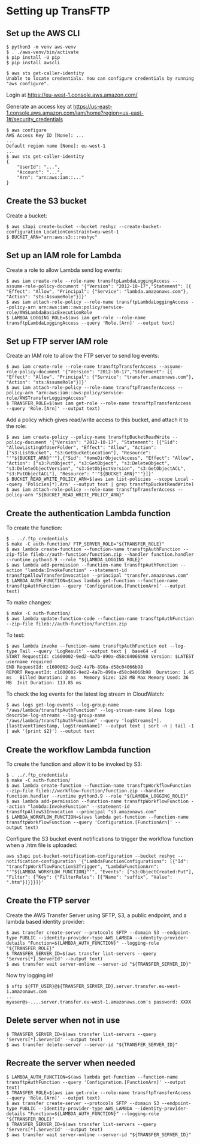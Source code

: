# Setting up TransFTP

## Set up the AWS CLI

```shell
$ python3 -m venv aws-venv
$ . ./aws-venv/bin/activate
$ pip install -U pip
$ pip install awscli

$ aws sts get-caller-identity
Unable to locate credentials. You can configure credentials by running "aws configure".
```

Login at https://eu-west-1.console.aws.amazon.com/

Generate an access key at https://us-east-1.console.aws.amazon.com/iam/home?region=us-east-1#/security_credentials

```shell
$ aws configure
AWS Access Key ID [None]: ...
...
Default region name [None]: eu-west-1
...
$ aws sts get-caller-identity
{
    "UserId": "...",
    "Account": "...",
    "Arn": "arn:aws:iam::..."
}
```

## Create the S3 bucket

Create a bucket:

```shell
$ aws s3api create-bucket --bucket reshyc --create-bucket-configuration LocationConstraint=eu-west-1
$ BUCKET_ARN="arn:aws:s3:::reshyc"
```

## Set up an IAM role for Lambda

Create a role to allow Lambda send log events:

```shell
$ aws iam create-role --role-name transftpLambdaLoggingAccess --assume-role-policy-document '{"Version": "2012-10-17","Statement": [{ "Effect": "Allow", "Principal": {"Service": "lambda.amazonaws.com"}, "Action": "sts:AssumeRole"}]}'
$ aws iam attach-role-policy --role-name transftpLambdaLoggingAccess --policy-arn arn:aws:iam::aws:policy/service-role/AWSLambdaBasicExecutionRole
$ LAMBDA_LOGGING_ROLE=$(aws iam get-role --role-name transftpLambdaLoggingAccess --query 'Role.[Arn]' --output text)
```

## Set up FTP server IAM role

Create an IAM role to allow the FTP server to send log events:

```shell
$ aws iam create-role --role-name transftpTransferAccess --assume-role-policy-document '{"Version": "2012-10-17","Statement": [{ "Effect": "Allow", "Principal": {"Service": "transfer.amazonaws.com"}, "Action": "sts:AssumeRole"}]}'
$ aws iam attach-role-policy --role-name transftpTransferAccess --policy-arn "arn:aws:iam::aws:policy/service-role/AWSTransferLoggingAccess"
$ TRANSFER_ROLE=$(aws iam get-role --role-name transftpTransferAccess --query 'Role.[Arn]' --output text)
```

Add a policy which gives read/write access to this bucket, and attach it to the role:

```shell
$ aws iam create-policy --policy-name transftpBucketReadWrite --policy-document '{"Version": "2012-10-17", "Statement": [{"Sid": "AllowListingOfUserFolder", "Effect": "Allow", "Action": ["s3:ListBucket", "s3:GetBucketLocation"], "Resource": "'"${BUCKET_ARN}"'"},{"Sid": "HomeDirObjectAccess", "Effect": "Allow", "Action": ["s3:PutObject", "s3:GetObject", "s3:DeleteObject", "s3:DeleteObjectVersion", "s3:GetObjectVersion", "s3:GetObjectACL", "s3:PutObjectACL"], "Resource": "'"${BUCKET_ARN}"'"}]}'
$ BUCKET_READ_WRITE_POLICY_ARN=$(aws iam list-policies --scope Local --query 'Policies[*].Arn' --output text | grep transftpBucketReadWrite)
$ aws iam attach-role-policy --role-name transftpTransferAccess --policy-arn "${BUCKET_READ_WRITE_POLICY_ARN}"
```

## Create the authentication Lambda function

To create the function:

```shell
$ . ../.ftp_credentials
$ make -C auth-function/ FTP_SERVER_ROLE="${TRANSFER_ROLE}"
$ aws lambda create-function --function-name transftpAuthFunction --zip-file fileb://auth-function/function.zip --handler function.handler --runtime python3.9 --role "${LAMBDA_LOGGING_ROLE}"
$ aws lambda add-permission --function-name transftpAuthFunction --action "lambda:InvokeFunction" --statement-id transftpAllowTransferInvocation --principal "transfer.amazonaws.com"
$ LAMBDA_AUTH_FUNCTION=$(aws lambda get-function --function-name transftpAuthFunction --query 'Configuration.[FunctionArn]' --output text)
```

To make changes:

```shell
$ make -C auth-function/
$ aws lambda update-function-code --function-name transftpAuthFunction --zip-file fileb://auth-function/function.zip
```

To test:

```shell
$ aws lambda invoke --function-name transftpAuthFunction out --log-type Tail --query 'LogResult' --output text |  base64 -d
START RequestId: c1600002-9ed2-4a7b-890a-d58c04066b98 Version: $LATEST
username required
END RequestId: c1600002-9ed2-4a7b-890a-d58c04066b98
REPORT RequestId: c1600002-9ed2-4a7b-890a-d58c04066b98	Duration: 1.45 ms	Billed Duration: 2 ms	Memory Size: 128 MB	Max Memory Used: 36 MB	Init Duration: 113.85 ms
```

To check the log events for the latest log stream in CloudWatch:

```shell
$ aws logs get-log-events --log-group-name "/aws/lambda/transftpAuthFunction" --log-stream-name $(aws logs describe-log-streams --log-group-name "/aws/lambda/transftpAuthFunction" --query 'logStreams[*].[lastEventTimestamp, logStreamName]' --output text | sort -n | tail -1 | awk '{print $2}') --output text
```

## Create the workflow Lambda function

To create the function and allow it to be invoked by S3:

```shell
$ . ../.ftp_credentials
$ make -C auth-function/
$ aws lambda create-function --function-name transftpWorkflowFunction --zip-file fileb://workflow-function/function.zip --handler function.handler --runtime python3.9 --role "${LAMBDA_LOGGING_ROLE}"
$ aws lambda add-permission --function-name transftpWorkflowFunction --action "lambda:InvokeFunction" --statement-id transftpAllowS3Invocation --principal "s3.amazonaws.com"
$ LAMBDA_WORKFLOW_FUNCTION=$(aws lambda get-function --function-name transftpWorkflowFunction --query 'Configuration.[FunctionArn]' --output text)
```

Configure the S3 bucket event notifications to trigger the workflow function when a .htm file is uploaded:

```shell
aws s3api put-bucket-notification-configuration --bucket reshyc --notification-configuration '{"LambdaFunctionConfigurations": [{"Id": "transftpWorkflowFunctionS3Trigger", "LambdaFunctionArn": "'"${LAMBDA_WORKFLOW_FUNCTION}"'", "Events": ["s3:ObjectCreated:Put"], "Filter": {"Key": {"FilterRules": [{"Name": "suffix", "Value": ".htm"}]}}}]}'
```

## Create the FTP server

Create the AWS Transfer Server using SFTP, S3, a public endpoint, and a lambda based identity provider:

```shell
$ aws transfer create-server --protocols SFTP --domain S3 --endpoint-type PUBLIC --identity-provider-type AWS_LAMBDA --identity-provider-details "Function=${LAMBDA_AUTH_FUNCTION}" --logging-role "${TRANSFER_ROLE}"
$ TRANSFER_SERVER_ID=$(aws transfer list-servers --query 'Servers[*].ServerId' --output text)
$ aws transfer wait server-online --server-id "${TRANSFER_SERVER_ID}"
```

Now try logging in!

```shell
$ sftp ${FTP_USER}@${TRANSFER_SERVER_ID}.server.transfer.eu-west-1.amazonaws.com
...
myuser@s-....server.transfer.eu-west-1.amazonaws.com's password: XXXX
```

## Delete server when not in use

```shell
$ TRANSFER_SERVER_ID=$(aws transfer list-servers --query 'Servers[*].ServerId' --output text)
$ aws transfer delete-server --server-id "${TRANSFER_SERVER_ID}"
```

## Recreate the server when needed

```shell
$ LAMBDA_AUTH_FUNCTION=$(aws lambda get-function --function-name transftpAuthFunction --query 'Configuration.[FunctionArn]' --output text)
$ TRANSFER_ROLE=$(aws iam get-role --role-name transftpTransferAccess --query 'Role.[Arn]' --output text)
$ aws transfer create-server --protocols SFTP --domain S3 --endpoint-type PUBLIC --identity-provider-type AWS_LAMBDA --identity-provider-details "Function=${LAMBDA_AUTH_FUNCTION}" --logging-role "${TRANSFER_ROLE}"
$ TRANSFER_SERVER_ID=$(aws transfer list-servers --query 'Servers[*].ServerId' --output text)
$ aws transfer wait server-online --server-id "${TRANSFER_SERVER_ID}"
```
